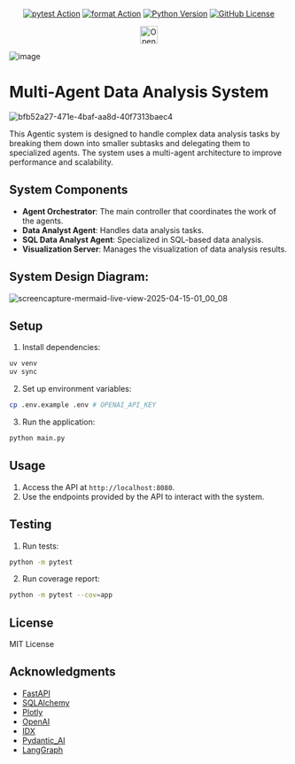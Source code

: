 <div align="center">

  [![pytest Action](https://github.com/IbraheemTuffaha/python-fastapi-template/actions/workflows/pytest.yml/badge.svg)](https://github.com/IbraheemTuffaha/python-fastapi-template/actions/workflows/pytest.yml)
  [![format Action](https://github.com/IbraheemTuffaha/python-fastapi-template/actions/workflows/format.yml/badge.svg)](https://github.com/IbraheemTuffaha/python-fastapi-template/actions/workflows/format.yml)
  [![Python Version](https://img.shields.io/badge/dynamic/toml?url=https%3A%2F%2Fraw.githubusercontent.com%2FIbraheemTuffaha%2Fpython-fastapi-template%2Fmain%2Fpyproject.toml&query=project.requires-python&label=python&color=greenlime)](https://github.com/IbraheemTuffaha/python-fastapi-template/blob/main/pyproject.toml)
  [![GitHub License](https://img.shields.io/github/license/IbraheemTuffaha/python-fastapi-template?color=greenlime)](https://github.com/IbraheemTuffaha/python-fastapi-template/blob/main/LICENSE)
</div>
<div align="center">
  <a href="https://idx.google.com/import?url=https%3A%2F%2Fgithub.com%2Fshakil1819%2FgetChief-assignment">
    <picture>
      <source
        media="(prefers-color-scheme: dark)"
        srcset="https://cdn.idx.dev/btn/open_dark_32.svg">
      <source
        media="(prefers-color-scheme: light)"
        srcset="https://cdn.idx.dev/btn/open_light_32.svg">
      <img
        height="32"
        alt="Open in IDX"
        src="https://cdn.idx.dev/btn/open_purple_32.svg">
    </picture>
  </a>
</div>

![image](https://github.com/user-attachments/assets/e124c4a7-18ea-49f2-8726-f16d1207e63f)

# Multi-Agent Data Analysis System
![bfb52a27-471e-4baf-aa8d-40f7313baec4](https://github.com/user-attachments/assets/034f958e-a947-4164-9e81-f8c44b472925)


This Agentic system is designed to handle complex data analysis tasks by breaking them down into smaller subtasks and delegating them to specialized agents. The system uses a multi-agent architecture to improve performance and scalability.

## System Components

- **Agent Orchestrator**: The main controller that coordinates the work of the agents.
- **Data Analyst Agent**: Handles data analysis tasks.
- **SQL Data Analyst Agent**: Specialized in SQL-based data analysis.
- **Visualization Server**: Manages the visualization of data analysis results.

## System Design Diagram:
![screencapture-mermaid-live-view-2025-04-15-01_00_08](https://github.com/user-attachments/assets/2e56f0dc-1865-4dc5-a292-a6ff6fe317f6)


## Setup

1. Install dependencies:
```bash
uv venv
uv sync
```

2. Set up environment variables:
```bash
cp .env.example .env # OPENAI_API_KEY
```

3. Run the application:
```bash
python main.py
```

## Usage

1. Access the API at `http://localhost:8080`.
2. Use the endpoints provided by the API to interact with the system.

## Testing

1. Run tests:
```bash
python -m pytest
```

2. Run coverage report:
```bash
python -m pytest --cov=app
```

## License

MIT License

## Acknowledgments

- [FastAPI](https://fastapi.tiangolo.com/)
- [SQLAlchemy](https://www.sqlalchemy.org/)
- [Plotly](https://plotly.com/)
- [OpenAI](https://openai.com/)
- [IDX](https://idx.dev/)
- [Pydantic_AI](https://ai.pydantic.dev/)
- [LangGraph](https://github.com/langchain-ai/langgraph)


